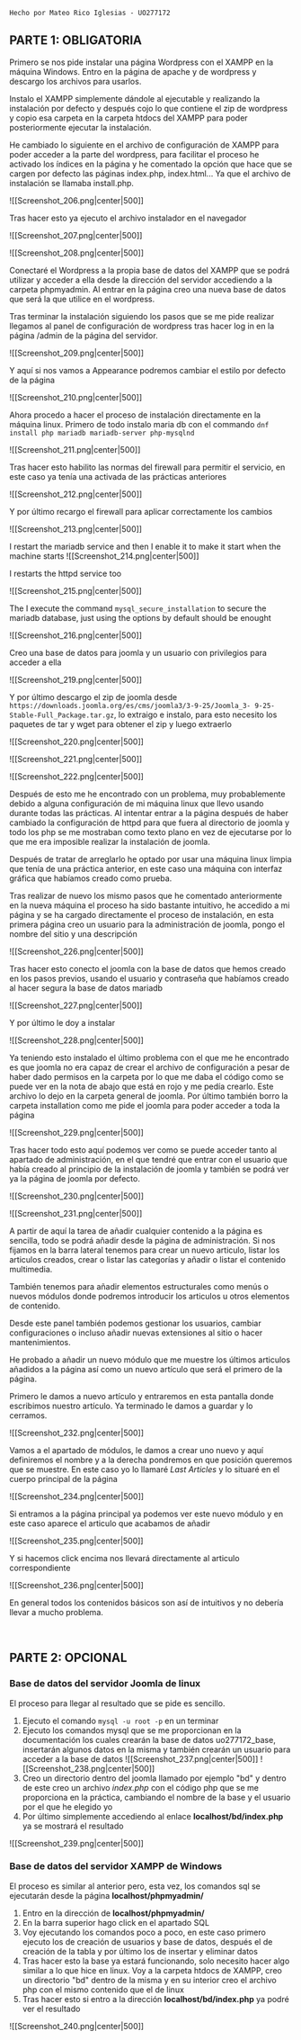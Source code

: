``Hecho por Mateo Rico Iglesias - UO277172``

## PARTE 1: OBLIGATORIA

Primero se nos pide instalar una página Wordpress con el XAMPP en la máquina Windows. Entro en la página de apache y de wordpress y descargo los archivos para usarlos.

Instalo el XAMPP simplemente dándole al ejecutable y realizando la instalación por defecto y después cojo lo que contiene el zip de wordpress y copio esa carpeta en la carpeta htdocs del XAMPP para poder posteriormente ejecutar la instalación.

He cambiado lo siguiente en el archivo de configuración de XAMPP para poder acceder a la parte del wordpress, para facilitar el proceso he activado los índices en la página y he comentado la opción que hace que se cargen por defecto las páginas index.php, index.html... Ya que el archivo de instalación se llamaba install.php.

![[Screenshot_206.png|center|500]]

Tras hacer esto ya ejecuto el archivo instalador en el navegador

![[Screenshot_207.png|center|500]]

![[Screenshot_208.png|center|500]]

Conectaré el Wordpress a la propia base de datos del XAMPP que se podrá utilizar y acceder a ella desde la dirección del servidor accediendo a la carpeta phpmyadmin. Al entrar en la página creo una nueva base de datos que será la que utilice en el wordpress.

Tras terminar la instalación siguiendo los pasos que se me pide realizar llegamos al panel de configuración de wordpress tras hacer log in en la página /admin de la página del servidor.

![[Screenshot_209.png|center|500]]

Y aquí si nos vamos a Appearance podremos cambiar el estilo por defecto de la página

![[Screenshot_210.png|center|500]]

Ahora procedo a hacer el proceso de instalación directamente en la máquina linux. Primero de todo instalo maria db con el commando ``dnf install php mariadb mariadb-server php-mysqlnd``

![[Screenshot_211.png|center|500]]

Tras hacer esto habilito las normas del firewall para permitir el servicio, en este caso ya tenía una activada de las prácticas anteriores

![[Screenshot_212.png|center|500]]

Y por último recargo el firewall para aplicar correctamente los cambios

![[Screenshot_213.png|center|500]]

I restart the mariadb service and then I enable it to make it start when the machine starts
![[Screenshot_214.png|center|500]]

I restarts the httpd service too

![[Screenshot_215.png|center|500]]

The I execute the command ``mysql_secure_installation`` to secure the mariadb database, just using the options by default should be enought

![[Screenshot_216.png|center|500]]

Creo una base de datos para joomla y un usuario con privilegios para acceder a ella 

![[Screenshot_219.png|center|500]]

Y por último descargo el zip de joomla desde ``https://downloads.joomla.org/es/cms/joomla3/3-9-25/Joomla_3- 9-25-Stable-Full_Package.tar.gz``, lo extraigo e instalo, para esto necesito los paquetes de tar y wget para obtener el zip y luego extraerlo

![[Screenshot_220.png|center|500]]

![[Screenshot_221.png|center|500]]

![[Screenshot_222.png|center|500]]

Después de esto me he encontrado con un problema, muy probablemente debido a alguna configuración de mi máquina linux que llevo usando durante todas las prácticas. Al intentar entrar a la página después de haber cambiado la configuración de httpd para que fuera al directorio de joomla y todo los php se me mostraban como texto plano en vez de ejecutarse por lo que me era imposible realizar la instalación de joomla.

Después de tratar de arreglarlo he optado por usar una máquina linux limpia que tenía de una práctica anterior, en este caso una máquina con interfaz gráfica que habíamos creado como prueba.

Tras realizar de nuevo los mismo pasos que he comentado anteriormente en la nueva máquina el proceso ha sido bastante intuitivo, he accedido a mi página y se ha cargado directamente el proceso de instalación, en esta primera página creo un usuario para la administración de joomla, pongo el nombre del sitio y una descripción

![[Screenshot_226.png|center|500]]

Tras hacer esto conecto el joomla con la base de datos que hemos creado en los pasos previos, usando el usuario y contraseña que habíamos creado al hacer segura la base de datos mariadb

![[Screenshot_227.png|center|500]]

Y por último le doy a instalar

![[Screenshot_228.png|center|500]]

Ya teniendo esto instalado el último problema con el que me he encontrado es que joomla no era capaz de crear el archivo de configuración a pesar de haber dado permisos en la carpeta por lo que me daba el código como se puede ver en la nota de abajo que está en rojo y me pedía crearlo. Este archivo lo dejo en la carpeta general de joomla. Por último también borro la carpeta installation como me pide el joomla para poder acceder a toda la página

![[Screenshot_229.png|center|500]]

Tras hacer todo esto aquí podemos ver como se puede acceder tanto al apartado de administración, en el que tendré que entrar con el usuario que había creado al principio de la instalación de joomla y también se podrá ver ya la página de joomla por defecto.

![[Screenshot_230.png|center|500]]

![[Screenshot_231.png|center|500]]

A partir de aquí la tarea de añadir cualquier contenido a la página es sencilla, todo se podrá añadir desde la página de administración. Si nos fijamos en la barra lateral tenemos para crear un nuevo articulo, listar los articulos creados, crear o listar las categorías y añadir o listar el contenido multimedia. 

También tenemos para añadir elementos estructurales como menús o nuevos módulos donde podremos introducir los articulos u otros elementos de contenido.

Desde este panel también podemos gestionar los usuarios, cambiar configuraciones o incluso añadir nuevas extensiones al sitio o hacer mantenimientos.

He probado a añadir un nuevo módulo que me muestre los últimos articulos añadidos a la página así como un nuevo artículo que será el primero de la página.

Primero le damos a nuevo artículo y entraremos en esta pantalla donde escribimos nuestro artículo. Ya terminado le damos a guardar y lo cerramos.

![[Screenshot_232.png|center|500]]

Vamos a el apartado de módulos, le damos a crear uno nuevo y aquí definiremos el nombre y a la derecha pondremos en que posición queremos que se muestre. En este caso yo lo llamaré *Last Articles* y lo situaré en el cuerpo principal de la página

![[Screenshot_234.png|center|500]]

Si entramos a la página principal ya podemos ver este nuevo módulo y en este caso aparece el articulo que acabamos de añadir

![[Screenshot_235.png|center|500]]

Y si hacemos click encima nos llevará directamente al articulo correspondiente

![[Screenshot_236.png|center|500]]

En general todos los contenidos básicos son así de intuitivos y no debería llevar a mucho problema.

<div style="page-break-after: always; visibility: hidden"> \pagebreak </div>

## PARTE 2: OPCIONAL

### Base de datos del servidor Joomla de linux

El proceso para llegar al resultado que se pide es sencillo.

1. Ejecuto el comando ``mysql -u root -p`` en un terminar
2. Ejecuto los comandos mysql que se me proporcionan en la documentación los cuales crearán la base de datos uo277172_base, insertarán algunos datos en la misma y también crearán un usuario para acceder a la base de datos
	![[Screenshot_237.png|center|500]]
	![[Screenshot_238.png|center|500]]
3. Creo un directorio dentro del joomla llamado por ejemplo "bd" y dentro de este creo un archivo *index.php* con el código php que se me proporciona en la práctica, cambiando el nombre de la base y el usuario por el que he elegido yo
4. Por último simplemente accediendo al enlace **localhost/bd/index.php** ya se mostrará el resultado

![[Screenshot_239.png|center|500]]

### Base de datos del servidor XAMPP de Windows

El proceso es similar al anterior pero, esta vez, los comandos sql se ejecutarán desde la página **localhost/phpmyadmin/**

1. Entro en la dirección de **localhost/phpmyadmin/**
2. En la barra superior hago click en el apartado SQL
3. Voy ejecutando los comandos poco a poco, en este caso primero ejecuto los de creación de usuarios y base de datos, después el de creación de la tabla y por último los de insertar y eliminar datos
4. Tras hacer esto la base ya estará funcionando, solo necesito hacer algo similar a lo que hice en linux. Voy a la carpeta htdocs de XAMPP, creo un directorio "bd" dentro de la misma y en su interior creo el archivo php con el mismo contenido que el de linux
5. Tras hacer esto si entro a la dirección **localhost/bd/index.php** ya podré ver el resultado

![[Screenshot_240.png|center|500]]





















